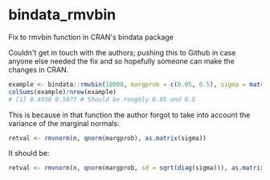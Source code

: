 # bindata_rmvbin
Fix to rmvbin function in CRAN's bindata package

Couldn't get in touch with the authors; pushing this to Github in case anyone else needed the fix and so hopefully someone can make the changes in CRAN.

```r
example <- bindata::rmvbin(10000, margprob = c(0.05, 0.5), sigma = matrix(c(10000, 0, 0, 1), nrow = 2))
colSums(example)/nrow(example)
# [1] 0.4930 0.5077 # Should be roughly 0.05 and 0.5
```

This is because in that function the author forgot to take into account the variance of the marginal normals:

```r
retval <- rmvnorm(n, qnorm(margprob), as.matrix(sigma))
```

It should be:

```r
retval <- rmvnorm(n, qnorm(margprob, sd = sqrt(diag(sigma))), as.matrix(sigma))
```
